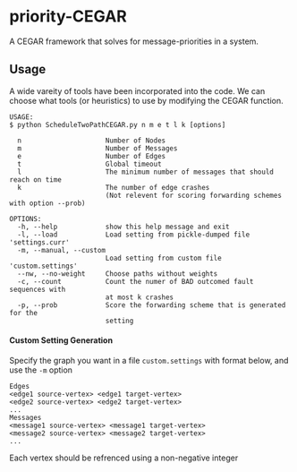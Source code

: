 # priority-CEGAR
A CEGAR framework that solves for message-priorities in a system.

## Usage
A wide vareity of tools have been incorporated into the code. We can choose what tools (or heuristics) to use by modifying the CEGAR function.

```
USAGE:
$ python ScheduleTwoPathCEGAR.py n m e t l k [options]

  n                     Number of Nodes
  m                     Number of Messages
  e                     Number of Edges
  t                     Global timeout
  l                     The minimum number of messages that should reach on time
  k                     The number of edge crashes
                        (Not relevent for scoring forwarding schemes with option --prob)

OPTIONS:
  -h, --help            show this help message and exit
  -l, --load            Load setting from pickle-dumped file 'settings.curr'
  -m, --manual, --custom
                        Load setting from custom file 'custom.settings'
  --nw, --no-weight     Choose paths without weights
  -c, --count           Count the numer of BAD outcomed fault sequences with
                        at most k crashes
  -p, --prob            Score the forwarding scheme that is generated for the
                        setting
```

#### Custom Setting Generation
Specify the graph you want in a file `custom.settings` with format below, and use the `-m` option
```
Edges
<edge1 source-vertex> <edge1 target-vertex>
<edge2 source-vertex> <edge2 target-vertex>
...
Messages
<message1 source-vertex> <message1 target-vertex>
<message2 source-vertex> <message2 target-vertex>
...
```
Each vertex should be refrenced using a non-negative integer
